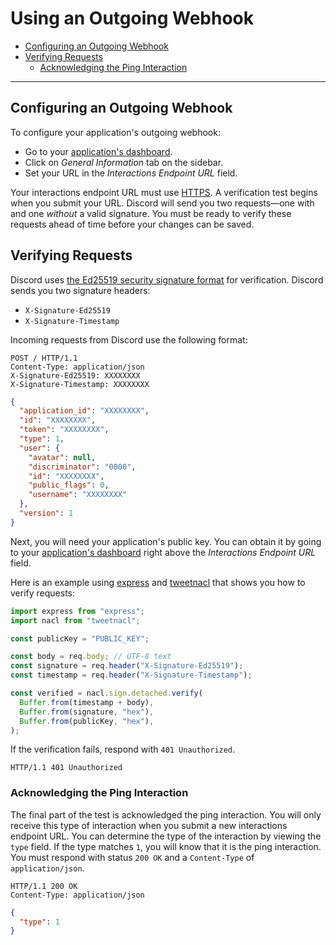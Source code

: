 # Using an Outgoing Webhook

- [Configuring an Outgoing Webhook](#configuring-an-outgoing-webhook)
- [Verifying Requests](#verifying-requests)
  - [Acknowledging the Ping Interaction](#acknowledging-the-ping-interaction)

---

## Configuring an Outgoing Webhook

To configure your application's outgoing webhook:

- Go to your
  [application's dashboard](https://discord.com/developers/applications).
- Click on _General Information_ tab on the sidebar.
- Set your URL in the _Interactions Endpoint URL_ field.

Your interactions endpoint URL must use
[HTTPS](https://en.wikipedia.org/wiki/HTTPS). A verification test begins when
you submit your URL. Discord will send you two requests&mdash;one with and one
_without_ a valid signature. You must be ready to verify these requests ahead of
time before your changes can be saved.

## Verifying Requests

Discord uses [the Ed25519 security signature format](https://ed25519.cr.yp.to/)
for verification. Discord sends you two signature headers:

- `X-Signature-Ed25519`
- `X-Signature-Timestamp`

Incoming requests from Discord use the following format:

```https
POST / HTTP/1.1
Content-Type: application/json
X-Signature-Ed25519: XXXXXXXX
X-Signature-Timestamp: XXXXXXXX
```

```json
{
  "application_id": "XXXXXXXX",
  "id": "XXXXXXXX",
  "token": "XXXXXXXX",
  "type": 1,
  "user": {
    "avatar": null,
    "discriminator": "0000",
    "id": "XXXXXXXX",
    "public_flags": 0,
    "username": "XXXXXXXX"
  },
  "version": 1
}
```

Next, you will need your application's public key. You can obtain it by going to
your [application's dashboard](https://discord.com/developers/applications)
right above the _Interactions Endpoint URL_ field.

Here is an example using [express](https://github.com/expressjs/express) and
[tweetnacl](https://github.com/dchest/tweetnacl-js) that shows you how to verify
requests:

```js
import express from "express";
import nacl from "tweetnacl";

const publicKey = "PUBLIC_KEY";

const body = req.body; // UTF-8 text
const signature = req.header("X-Signature-Ed25519");
const timestamp = req.header("X-Signature-Timestamp");

const verified = nacl.sign.detached.verify(
  Buffer.from(timestamp + body),
  Buffer.from(signature, "hex"),
  Buffer.from(publicKey, "hex"),
);
```

If the verification fails, respond with `401 Unauthorized`.

```https
HTTP/1.1 401 Unauthorized
```

### Acknowledging the Ping Interaction

The final part of the test is acknowledged the ping interaction. You will only
receive this type of interaction when you submit a new interactions endpoint
URL. You can determine the type of the interaction by viewing the `type` field.
If the type matches `1`, you will know that it is the ping interaction. You must
respond with status `200 OK` and a `Content-Type` of `application/json`.

```https
HTTP/1.1 200 OK
Content-Type: application/json
```

```json
{
  "type": 1
}
```
